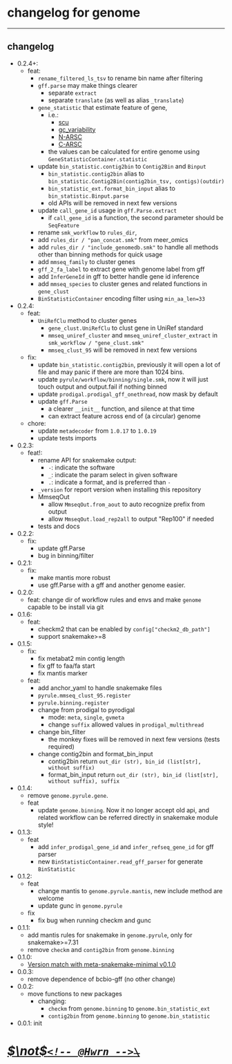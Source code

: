 <!--
 * @Date: 2023-08-07 15:18:41
 * @LastEditors: hwrn hwrn.aou@sjtu.edu.cn
 * @LastEditTime: 2025-01-17 21:51:14
 * @FilePath: /genome/changelog.md
 * @Description:
-->

changelog for genome
====================

---

## changelog

- 0.2.4+:
  - feat:
    - `rename_filtered_ls_tsv` to rename bin name after filtering
    - `gff.parse` may make things clearer
      - separate `extract`
      - separate `translate` (as well as alias `_translate`)
    - `gene_statistic` that estimate feature of gene,
      - i.e.:
        - [scu](https://doi.org/10.1093/molbev/mss201)
        - [gc_variability](https://www.nature.com/articles/s41564-017-0008-3)
        - [N-ARSC](https://www.nature.com/articles/s41564-017-0008-3)
        - [C-ARSC](https://www.nature.com/articles/s41564-017-0008-3)
      - the values can be calculated for entire genome using `GeneStatisticContainer.statistic`
    - update `bin_statistic.contig2bin` to `Contig2Bin` and `Binput`
      - `bin_statistic.contig2bin` alias to `bin_statistic.Contig2Bin(contig2bin_tsv, contigs)(outdir)`
      - `bin_statistic_ext.format_bin_input` alias to `bin_statistic.Binput.parse`
      - old APIs will be removed in next few versions
    - update `call_gene_id` usage in `gff.Parse.extract`
      - if `call_gene_id` is a function, the second parameter should be `SeqFeature`
    - rename `smk_workflow` to `rules_dir`,
    - add `rules_dir / "pan_concat.smk"` from meer_omics
    - add `rules_dir / "include_genomedb.smk"` to handle all methods other than binning methods for quick usage
    - add `mmseq_family` to cluster genes
    - `gff_2_fa_label` to extract gene with genome label from gff
    - add `InferGeneId` in gff to better handle gene id inference
    - add `mmseq_species` to cluster genes and related functions in `gene_clust`
    - `BinStatisticContainer` encoding filter using `min_aa_len=33`
- 0.2.4:
  - feat:
    - `UniRefClu` method to cluster genes
      - `gene_clust.UniRefClu` to clust gene in UniRef standard
      - `mmseq_uniref_cluster` and `mmseq_uniref_cluster_extract` in `smk_workflow / "gene_clust.smk"`
      - `mmseq_clust_95` will be removed in next few versions
  - fix:
    - update `bin_statistic.contig2bin`,
      previously it will open a lot of file and may panic if there are more than 1024 bins.
    - update `pyrule/workflow/binning/single.smk`,
      now it will just touch output and output.fail if nothing binned
    - update `prodigal.prodigal_gff_onethread`, now mask by default
    - update `gff.Parse`
      - a clearer `__init__` function, and silence at that time
      - can extract feature across end of (a circular) genome
  - chore:
    - update `metadecoder` from `1.0.17` to `1.0.19`
    - update tests imports
- 0.2.3:
  - feat!:
    - rename API for snakemake output:
      - `-`: indicate the software
      - `_`: indicate the param select in given software
      - `.`: indicate a format, and is preferred than `-`
    - `_version` for report version when installing this repository
    - MmseqOut
      - allow `MmseqOut.from_aout` to auto recognize prefix from output
      - allow `MmseqOut.load_rep2all` to output "Rep100" if needed
    - tests and docs
- 0.2.2:
  - fix:
    - update gff.Parse
    - bug in binning/filter
- 0.2.1:
  - fix:
    - make mantis more robust
    - use gff.Parse with a gff and another genome easier.
- 0.2.0:
  - feat: change dir of workflow rules and envs and make `genome` capable to be install via git
- 0.1.6:
  - feat:
    - checkm2 that can be enabled by `config["checkm2_db_path"]`
    - support snakemake>=8
- 0.1.5:
  - fix:
    - fix metabat2 min contig length
    - fix gff to faa/fa start
    - fix mantis marker
  - feat:
    - add anchor_yaml to handle snakemake files
    - `pyrule.mmseq_clust_95.register`
    - `pyrule.binning.register`
    - change from prodigal to pyrodigal
      - mode: `meta`, `single`, `gvmeta`
      - change `suffix` allowed values in `prodigal_multithread`
    - change bin_filter
      - the monkey fixes will be removed in next few versions (tests required)
    - change contig2bin and format_bin_input
      - contig2bin return `out_dir (str), bin_id (list[str], without suffix)`
      - format_bin_input return
          `out_dir (str), bin_id (list[str], without suffix), suffix`
- 0.1.4:
  - remove `genome.pyrule.gene`.
  - feat
    - update `genome.binning`. Now it no longer accept old api, and related workflow can be referred directly in snakemake module style!
- 0.1.3:
  - feat
    - add `infer_prodigal_gene_id` and `infer_refseq_gene_id` for gff parser
    - new `BinStatisticContainer.read_gff_parser` for generate `BinStatistic`
- 0.1.2:
  - feat
    - change mantis to `genome.pyrule.mantis`, new include method are welcome
    - update gunc in `genome.pyrule`
  - fix
    - fix bug when running checkm and gunc
- 0.1.1:
  - add mantis rules for snakemake in `genome.pyrule`, only for snakemake>=7.31
  - remove `checkm` and `contig2bin` from `genome.binning`
- 0.1.0:
  - [Version match with meta-snakemake-minimal v0.1.0](http://202.120.45.162:12080/Metabolic_Modeling/genome/releases/tag/version-0.1.0)
- 0.0.3:
  - remove dependence of bcbio-gff (no other change)
- 0.0.2:
  - move functions to new packages
    - changing:
      - `checkm` from `genome.binning` to `genome.bin_statistic_ext`
      - `contig2bin` from `genome.binning` to `genome.bin_statistic`
- 0.0.1: init

# [***$\not$`<!-- @Hwrn -->`*~~`\`~~**](README.md)
